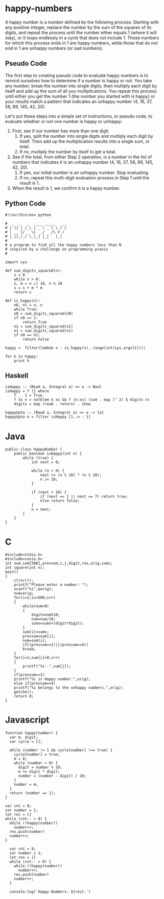 # happy-numbers

A happy number is a number defined by the following process: Starting with any positive integer, replace the number by the sum of the squares of its digits, and repeat the process until the number either equals 1 (where it will stay), or it loops endlessly in a cycle that does not include 1. Those numbers for which this process ends in 1 are happy numbers, while those that do not end in 1 are unhappy numbers (or sad numbers).

## Pseudo Code

The first step to creating pseudo code to evaluate happy numbers is to remind ourselves how to determine if a number is happy or not. You take any number, break the number into single digits, then multiply each digit by itself and add up the sum of all you multiplications. You repeat this process until either you get the number 1 (the number you started with is happy) or your results match a pattern that indicates an unhappy number (4, 16, 37, 58, 89, 145, 42, 20).

Let's put these steps into a simple set of instructions, or pseudo code, to evaluate whether or not one number is happy or unhappy:

1. First, see if our number has more than one digit.
    1. If yes, split the number into single digits and multiply each digit by itself. Then add up the multiplication results into a single sum, or total.
    2. If no, multiply the number by itself to get a total.
2. See if the total, from either Step 2 operation, is a number in the list of numbers that indicates it is an unhappy number (4, 16, 37, 58, 89, 145, 42, 20).
    1. If yes, our initial number is an unhappy number. Stop evaluating.
    2. If no, repeat this multi-digit evaluation process in Step 1 until the result is 1.
3. When the result is 1, we confirm it is a happy number.

## Python Code

```
#!/usr/bin/env python

#  _  _   _   ___ _____   __
# | || | /_\ | _ \ _ \ \ / /
# | __ |/ _ \|  _/  _/\ V / 
# |_||_/_/ \_\_| |_|   |_|  
#                           
# a program to find all the happy numbers less than N
# inspired by a challenge on programming praxis
#

import sys

def sum_digits_squared(n):
    s = 0
    while n > 0:
	n, m = n // 10, n % 10
	s = s + m * m
    return s

def is_happy(n):
    n0, n1 = n, n
    while True:
	n0 = sum_digits_squared(n0)
	if n0 == 1:
	    return True
	n1 = sum_digits_squared(n1)
	n1 = sum_digits_squared(n1)
	if n0 == n1:
	    return False

happy =  filter(lambda x : is_happy(x), range(int(sys.argv[1])))

for h in happy:
	print h
```

## Haskell 

```
isHappy :: (Read a, Integral a) => a -> Bool
isHappy = f [] where
    f _  1 = True
    f xs n = notElem n xs && f (n:xs) (sum . map (^ 2) $ digits n)
    digits = map (read . return) . show

happyUpto :: (Read a, Integral a) => a -> [a]
happyUpto n = filter isHappy [1..n - 1]
```

# Java

```
public class HappyNumber {
    public boolean isHappy(int n) {
        while (true) {
            int next = 0;

            while (n > 0) {
                next += (n % 10) * (n % 10);
                n /= 10;
            }

            if (next < 10) {
                if (next == 1 || next == 7) return true;
                else return false;
            }
            n = next;
        }
    }
}
```

# C

```
#include<stdio.h>
#include<conio.h>
int num,sum[500],prevsum,i,j,digit,res,orig,sums;
int square(int n);
main()
{
    clrscr();
    printf("Please enter a number: ");
    scanf("%i",&orig);
    num=orig;
    for(i=1;i<=500;i++)
    {
        while(num>0)
        {
            digit=num%10;
            num=num/10;
            sums=sums+(digit*digit);
        }
        sum[i]=sums;
        prevsum=sum[i];
        num=sum[i];
        if((prevsum==1)||(prevsum==4))
        break;
    }
    for(i=1;sum[i]>0;i++)
    {
        printf("%i--",sum[j]);
    }
    if(prevsum==1)
    printf("%i is Happy number.",orig);
    else if(prevsum==4)
    printf("%i belongs to the unhappy numbers.",orig);
    getche();
    return 0;
}
```

# Javascript

```
function happy(number) {
  var m, digit;
  var cycle = [];

  while (number != 1 && cycle[number] !== true) {
    cycle[number] = true;
    m = 0;
    while (number > 0) {
      digit = number % 10;
      m += digit * digit;
      number = (number - digit) / 10;
    }
    number = m;
  }
  return (number == 1);
}

var cnt = 8;
var number = 1;
let res = []
while (cnt-- > 0) {
  while (!happy(number))
    number++;
  res.push(number)
  number++;
}

  var cnt = 8;
  var number = 1;
  let res = []
  while (cnt-- > 0) {
    while (!happy(number))
      number++;
    res.push(number)
    number++;
  }

  console.log(`Happy Numbers: ${res}.`)
  
 ```
